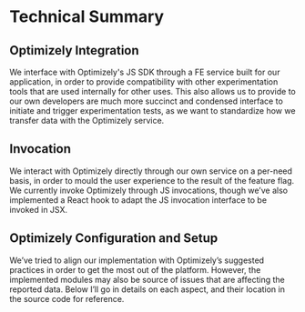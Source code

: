 # Technical Summary

## Optimizely Integration
We interface with Optimizely's JS SDK through a FE service built for our application, in order to provide compatibility with other experimentation tools that are used internally for other uses. This also allows us to provide to our own developers are much more succinct and condensed interface to initiate and trigger experimentation tests, as we want to standardize how we transfer data with the Optimizely service.

## Invocation
We interact with Optimizely directly through our own service on a per-need basis, in order to mould the user experience to the result of the feature flag.  We currently invoke Optimizely through JS invocations, though we’ve also implemented a React hook to adapt the JS invocation interface to be invoked in JSX.

## Optimizely Configuration and Setup
We’ve tried to align our implementation with Optimizely’s suggested practices in order to get the most out of the platform. However, the implemented modules may also be source of issues that are affecting the reported data. Below I’ll go in details on each aspect, and their location in the source code for reference.  
